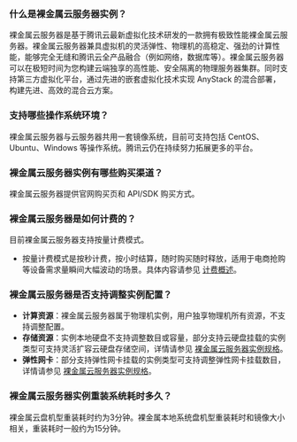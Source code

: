 
[](id:Q1)
### 什么是裸金属云服务器实例？

裸金属云服务器是基于腾讯云最新虚拟化技术研发的一款拥有极致性能裸金属云服务器。裸金属云服务器兼具虚拟机的灵活弹性、物理机的高稳定、强劲的计算性能，能够完全无缝和腾讯云全产品融合（例如网络，数据库等）。裸金属云服务器可以在极短时间为您构建云端独享的高性能、安全隔离的物理服务器集群。同时支持第三方虚拟化平台，通过先进的嵌套虚拟化技术实现 AnyStack 的混合部署，构建先进、高效的混合云方案。

[](id:Q2)
### 支持哪些操作系统环境？
裸金属云服务器与云服务器共用一套镜像系统，目前可支持包括 CentOS、Ubuntu、Windows 等操作系统。腾讯云仍在持续努力拓展更多的平台。

[](id:Q3)
### 裸金属云服务器实例有哪些购买渠道？
裸金属云服务器提供官网购买页和 API/SDK 购买方式。

[](id:Q4)
### 裸金属云服务器是如何计费的？

目前裸金属云服务器支持按量计费模式。

- 按量计费模式是按秒计费，按小时结算，随时购买随时释放，适用于电商抢购等设备需求量瞬间大幅波动的场景。具体内容请参见 [计费概述](https://www.tencentcloud.com/document/product/1171/52407)。

[](id:Q5)
### 裸金属云服务器是否支持调整实例配置？

- **计算资源**：裸金属云服务器属于物理机实例，用户独享物理机所有资源，不支持调整配置。
- **存储资源**：实例本地硬盘不支持调整数目或容量，部分支持云硬盘挂载的实例类型可支持灵活扩容云硬盘存储空间，详情请参见 [裸金属云服务器实例规格](https://www.tencentcloud.com/document/product/1171/52405)。
- **弹性网卡**：部分支持弹性网卡挂载的实例类型可支持调整弹性网卡挂载数目，详情请参见 [裸金属云服务器实例规格](https://www.tencentcloud.com/document/product/1171/52405)。


[](id:Q6)
### 裸金属云服务器实例重装系统耗时多久？

裸金属云盘机型重装耗时约为3分钟。裸金属本地系统盘机型重装耗时和镜像大小相关，重装耗时一般约为15分钟。
